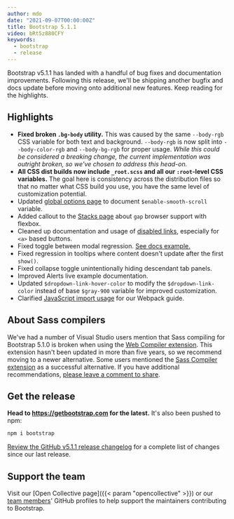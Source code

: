 ```yaml
---
author: mdo
date: "2021-09-07T00:00:00Z"
title: Bootstrap 5.1.1
video: bRt5z880CFY
keywords:
  - bootstrap
  - release
---
```


Bootstrap v5.1.1 has landed with a handful of bug fixes and documentation improvements. Following this release, we'll be shipping another bugfix and docs update before moving onto additional new features. Keep reading for the highlights.

## Highlights

- **Fixed broken `.bg-body` utility.** This was caused by the same `--body-rgb` CSS variable for both text and background. `--body-rgb` is now split into `--body-color-rgb` and `--body-bg-rgb` for proper usage. _While this could be considered a breaking change, the current implementation was outright broken, so we've chosen to address this head-on._
- **All CSS dist builds now include `_root.scss` and all our `:root`-level CSS variables.** The goal here is consistency across the distribution files so that no matter what CSS build you use, you have the same level of customization potential.
- Updated [global options page](https://getbootstrap.com/docs/5.1/customize/options/) to document `$enable-smooth-scroll` variable.
- Added callout to the [Stacks page](https://getbootstrap.com/docs/5.1/helpers/stacks/) about `gap` browser support with flexbox.
- Cleaned up documentation and usage of [disabled links](https://getbootstrap.com/docs/5.1/components/buttons/#disabled-state), especially for `<a>` based buttons.
- Fixed toggle between modal regression. [See docs example.](https://getbootstrap.com/docs/5.1/components/modal/#toggle-between-modals)
- Fixed regression in tooltips where content doesn't update after the first `show()`.
- Fixed collapse toggle unintentionally hiding descendant tab panels.
- Improved Alerts live example documentation.
- Updated `$dropdown-link-hover-color` to modify the `$dropdown-link-color` instead of base `$gray-900` variable for improved customization.
- Clarified [JavaScript import usage](https://getbootstrap.com/docs/5.1/getting-started/webpack/#importing-javascript) for our Webpack guide.

## About Sass compilers

We've had a number of Visual Studio users mention that Sass compiling for Bootstrap 5.1.0 is broken when using the [Web Compiler extension](https://github.com/madskristensen/WebCompiler). This extension hasn't been updated in more than five years, so we recommend moving to a newer alternative. Some users mentioned the [Sass Compiler extension](https://github.com/madskristensen/SassCompiler) as a successful alternative. If you have additional recommendations, [please leave a comment to share](https://github.com/twbs/bootstrap/issues/34738).

## Get the release

**Head to <https://getbootstrap.com> for the latest.** It's also been pushed to npm:

```sh
npm i bootstrap
```

[Review the GitHub v5.1.1 release changelog](https://github.com/twbs/bootstrap/releases/tag/v5.1.1) for a complete list of changes since our last release.

## Support the team

Visit our [Open Collective page]({{< param "opencollective" >}}) or our [team members](https://github.com/orgs/twbs/people)' GitHub profiles to help support the maintainers contributing to Bootstrap.
